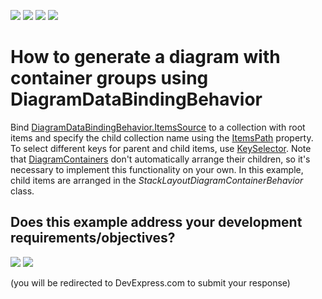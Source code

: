 <!-- default badges list -->
![](https://img.shields.io/endpoint?url=https://codecentral.devexpress.com/api/v1/VersionRange/205897262/19.1.4%2B)
[![](https://img.shields.io/badge/Open_in_DevExpress_Support_Center-FF7200?style=flat-square&logo=DevExpress&logoColor=white)](https://supportcenter.devexpress.com/ticket/details/T828518)
[![](https://img.shields.io/badge/📖_How_to_use_DevExpress_Examples-e9f6fc?style=flat-square)](https://docs.devexpress.com/GeneralInformation/403183)
[![](https://img.shields.io/badge/💬_Leave_Feedback-feecdd?style=flat-square)](#does-this-example-address-your-development-requirementsobjectives)
<!-- default badges end -->
# How to generate a diagram with container groups using DiagramDataBindingBehavior

Bind [DiagramDataBindingBehavior.ItemsSource](https://documentation.devexpress.com/WPF/DevExpress.Xpf.Diagram.DiagramDataBindingBehaviorBase.ItemsSource.property) to a collection with root items and specify the child collection name using the [ItemsPath](https://documentation.devexpress.com/WPF/DevExpress.Xpf.Diagram.DiagramDataBindingBehaviorBase.ItemsPath.property) property. To select different keys for parent and child items, use [KeySelector](https://documentation.devexpress.com/WPF/DevExpress.Xpf.Diagram.DiagramDataBindingBehaviorBase.KeySelector.property). 
Note that [DiagramContainers](https://documentation.devexpress.com/WPF/117205/Controls-and-Libraries/Diagram-Control/Diagram-Items/Containers) don't automatically arrange their children, so it's necessary to implement this functionality on your own. In this example, child items are arranged in the *StackLayoutDiagramContainerBehavior* class.
<!-- feedback -->
## Does this example address your development requirements/objectives?

[<img src="https://www.devexpress.com/support/examples/i/yes-button.svg"/>](https://www.devexpress.com/support/examples/survey.xml?utm_source=github&utm_campaign=wpf-generate-diagram-with-grouped-items&~~~was_helpful=yes) [<img src="https://www.devexpress.com/support/examples/i/no-button.svg"/>](https://www.devexpress.com/support/examples/survey.xml?utm_source=github&utm_campaign=wpf-generate-diagram-with-grouped-items&~~~was_helpful=no)

(you will be redirected to DevExpress.com to submit your response)
<!-- feedback end -->
